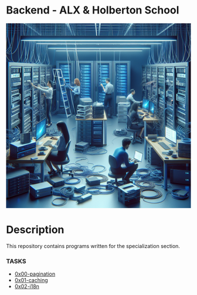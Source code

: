 # Backend - ALX & Holberton School

<img src="image.png" />


# Description

<p>This repository contains programs written for the specialization section.</p>

<h3>TASKS</h3>
<ul>
<li>
<a href="https://github.com/elsaaeid/alx-backend/tree/master/0x00-pagination">
0x00-pagination
</a>
</li>
<li>
<a href="https://github.com/elsaaeid/alx-backend/tree/master/0x01-caching">
0x01-caching
</a>
</li>
<li>
<a href="https://github.com/elsaaeid/alx-backend/tree/master/0x02-i18n">
0x02-i18n
</a>
</li>
</ul>
